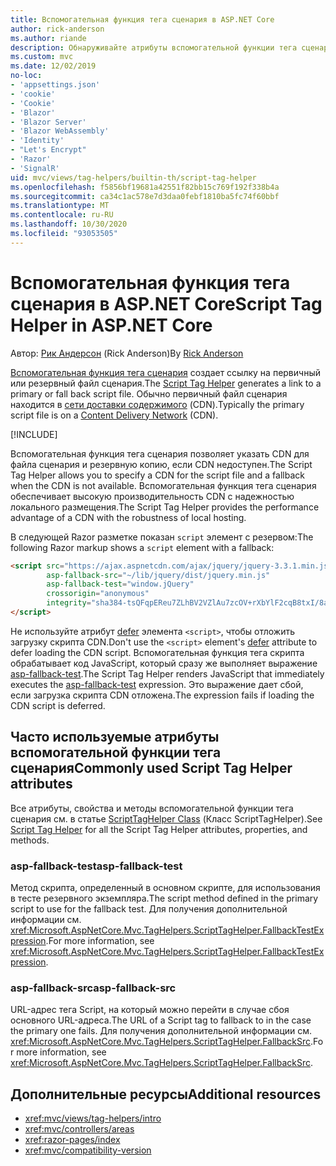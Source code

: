 ```yaml
---
title: Вспомогательная функция тега сценария в ASP.NET Core
author: rick-anderson
ms.author: riande
description: Обнаруживайте атрибуты вспомогательной функции тега сценария ASP.NET Core и роль, которую играет каждый атрибут в расширении поведения тега сценария HTML.
ms.custom: mvc
ms.date: 12/02/2019
no-loc:
- 'appsettings.json'
- 'cookie'
- 'Cookie'
- 'Blazor'
- 'Blazor Server'
- 'Blazor WebAssembly'
- 'Identity'
- "Let's Encrypt"
- 'Razor'
- 'SignalR'
uid: mvc/views/tag-helpers/builtin-th/script-tag-helper
ms.openlocfilehash: f5856bf19681a42551f82bb15c769f192f338b4a
ms.sourcegitcommit: ca34c1ac578e7d3daa0febf1810ba5fc74f60bbf
ms.translationtype: MT
ms.contentlocale: ru-RU
ms.lasthandoff: 10/30/2020
ms.locfileid: "93053505"
---
```

# <a name="script-tag-helper-in-aspnet-core"></a><span data-ttu-id="c1698-103">Вспомогательная функция тега сценария в ASP.NET Core</span><span class="sxs-lookup"><span data-stu-id="c1698-103">Script Tag Helper in ASP.NET Core</span></span>

<span data-ttu-id="c1698-104">Автор: [Рик Андерсон](https://twitter.com/RickAndMSFT) (Rick Anderson)</span><span class="sxs-lookup"><span data-stu-id="c1698-104">By [Rick Anderson](https://twitter.com/RickAndMSFT)</span></span>

<span data-ttu-id="c1698-105">[Вспомогательная функция тега сценария](xref:Microsoft.AspNetCore.Mvc.TagHelpers.ScriptTagHelper) создает ссылку на первичный или резервный файл сценария.</span><span class="sxs-lookup"><span data-stu-id="c1698-105">The [Script Tag Helper](xref:Microsoft.AspNetCore.Mvc.TagHelpers.ScriptTagHelper) generates a link to a primary or fall back script file.</span></span> <span data-ttu-id="c1698-106">Обычно первичный файл сценария находится в [сети доставки содержимого](/office365/enterprise/content-delivery-networks#what-exactly-is-a-cdn) (CDN).</span><span class="sxs-lookup"><span data-stu-id="c1698-106">Typically the primary script file is on a [Content Delivery Network](/office365/enterprise/content-delivery-networks#what-exactly-is-a-cdn) (CDN).</span></span>

[!INCLUDE[](~/includes/cdn.md)]

<span data-ttu-id="c1698-107">Вспомогательная функция тега сценария позволяет указать CDN для файла сценария и резервную копию, если CDN недоступен.</span><span class="sxs-lookup"><span data-stu-id="c1698-107">The Script Tag Helper allows you to specify a CDN for the script file and a fallback when the CDN is not available.</span></span> <span data-ttu-id="c1698-108">Вспомогательная функция тега сценария обеспечивает высокую производительность CDN с надежностью локального размещения.</span><span class="sxs-lookup"><span data-stu-id="c1698-108">The Script Tag Helper provides the performance advantage of a CDN with the robustness of local hosting.</span></span>

<span data-ttu-id="c1698-109">В следующей Razor разметке показан `script` элемент с резервом:</span><span class="sxs-lookup"><span data-stu-id="c1698-109">The following Razor markup shows a `script` element with a fallback:</span></span>

```html
<script src="https://ajax.aspnetcdn.com/ajax/jquery/jquery-3.3.1.min.js"
        asp-fallback-src="~/lib/jquery/dist/jquery.min.js"
        asp-fallback-test="window.jQuery"
        crossorigin="anonymous"
        integrity="sha384-tsQFqpEReu7ZLhBV2VZlAu7zcOV+rXbYlF2cqB8txI/8aZajjp4Bqd+V6D5IgvKT">
</script>
```

<span data-ttu-id="c1698-110">Не используйте атрибут [defer](https://developer.mozilla.org/docs/Web/HTML/Element/script) элемента `<script>`, чтобы отложить загрузку скрипта CDN.</span><span class="sxs-lookup"><span data-stu-id="c1698-110">Don't use the `<script>` element's [defer](https://developer.mozilla.org/docs/Web/HTML/Element/script) attribute to defer loading the CDN script.</span></span> <span data-ttu-id="c1698-111">Вспомогательная функция тега скрипта обрабатывает код JavaScript, который сразу же выполняет выражение [asp-fallback-test](#asp-fallback-test).</span><span class="sxs-lookup"><span data-stu-id="c1698-111">The Script Tag Helper renders JavaScript that immediately executes the [asp-fallback-test](#asp-fallback-test) expression.</span></span> <span data-ttu-id="c1698-112">Это выражение дает сбой, если загрузка скрипта CDN отложена.</span><span class="sxs-lookup"><span data-stu-id="c1698-112">The expression fails if loading the CDN script is deferred.</span></span>

## <a name="commonly-used-script-tag-helper-attributes"></a><span data-ttu-id="c1698-113">Часто используемые атрибуты вспомогательной функции тега сценария</span><span class="sxs-lookup"><span data-stu-id="c1698-113">Commonly used Script Tag Helper attributes</span></span>

<span data-ttu-id="c1698-114">Все атрибуты, свойства и методы вспомогательной функции тега сценария см. в статье [ScriptTagHelper Class](xref:Microsoft.AspNetCore.Mvc.TagHelpers.ScriptTagHelper) (Класс ScriptTagHelper).</span><span class="sxs-lookup"><span data-stu-id="c1698-114">See [Script Tag Helper](xref:Microsoft.AspNetCore.Mvc.TagHelpers.ScriptTagHelper) for all the Script Tag Helper attributes, properties, and methods.</span></span>

### <a name="asp-fallback-test"></a><span data-ttu-id="c1698-115">asp-fallback-test</span><span class="sxs-lookup"><span data-stu-id="c1698-115">asp-fallback-test</span></span>

<span data-ttu-id="c1698-116">Метод скрипта, определенный в основном скрипте, для использования в тесте резервного экземпляра.</span><span class="sxs-lookup"><span data-stu-id="c1698-116">The script method defined in the primary script to use for the fallback test.</span></span> <span data-ttu-id="c1698-117">Для получения дополнительной информации см. <xref:Microsoft.AspNetCore.Mvc.TagHelpers.ScriptTagHelper.FallbackTestExpression>.</span><span class="sxs-lookup"><span data-stu-id="c1698-117">For more information, see <xref:Microsoft.AspNetCore.Mvc.TagHelpers.ScriptTagHelper.FallbackTestExpression>.</span></span>

### <a name="asp-fallback-src"></a><span data-ttu-id="c1698-118">asp-fallback-src</span><span class="sxs-lookup"><span data-stu-id="c1698-118">asp-fallback-src</span></span>

<span data-ttu-id="c1698-119">URL-адрес тега Script, на который можно перейти в случае сбоя основного URL-адреса.</span><span class="sxs-lookup"><span data-stu-id="c1698-119">The URL of a Script tag to fallback to in the case the primary one fails.</span></span> <span data-ttu-id="c1698-120">Для получения дополнительной информации см. <xref:Microsoft.AspNetCore.Mvc.TagHelpers.ScriptTagHelper.FallbackSrc>.</span><span class="sxs-lookup"><span data-stu-id="c1698-120">For more information, see <xref:Microsoft.AspNetCore.Mvc.TagHelpers.ScriptTagHelper.FallbackSrc>.</span></span>

## <a name="additional-resources"></a><span data-ttu-id="c1698-121">Дополнительные ресурсы</span><span class="sxs-lookup"><span data-stu-id="c1698-121">Additional resources</span></span>

* <xref:mvc/views/tag-helpers/intro>
* <xref:mvc/controllers/areas>
* <xref:razor-pages/index>
* <xref:mvc/compatibility-version>
